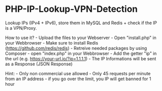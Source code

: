 # PHP-IP-Lookup-VPN-Detection
Lookup IPs (IPv4 + IPv6), store them in MySQL and Redis + check if the IP is a VPN/Proxy.

How to use it?
    - Upload the files to your Webserver
    - Open "install.php" in your Webbrowser
    - Make sure to install Redis (https://github.com/redis/redis)
    - Retreive needed packages by using Composer
    - open "index.php" in your Webbrowser
        - Add the getter "ip" in the url (e.g. https://your-url.io/?ip=1.1.1.1)
        - The IP Informations will be sent as a Response (JSON Response)

Hint:
    - Only non commercial use allowed
    - Only 45 requests per minute from an IP address
        - if you go over the limit, you IP will get banned for 1 hour